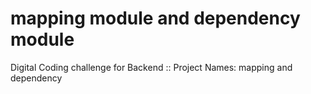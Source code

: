 # mapping module and dependency module
Digital Coding challenge for Backend :: Project Names: mapping and dependency

